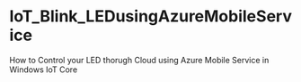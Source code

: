 # IoT_Blink_LEDusingAzureMobileService
How to Control your LED thorugh Cloud using Azure Mobile Service in Windows IoT Core
